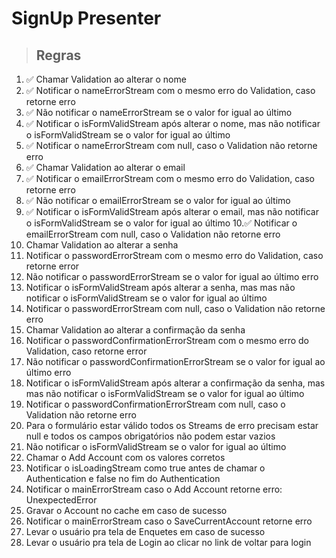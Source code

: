 # SignUp Presenter

> ## Regras
1. ✅ Chamar Validation ao alterar o nome
2. ✅ Notificar o nameErrorStream com o mesmo erro do Validation, caso retorne erro
3. ✅ Não notificar o nameErrorStream se o valor for igual ao último
4. ✅ Notificar o isFormValidStream após alterar o nome, mas não notificar o isFormValidStream se o valor for igual ao último
5. ✅ Notificar o nameErrorStream com null, caso o Validation não retorne erro
6. ✅ Chamar Validation ao alterar o email
7. ✅ Notificar o emailErrorStream com o mesmo erro do Validation, caso retorne erro
8. ✅ Não notificar o emailErrorStream se o valor for igual ao último
9. ✅ Notificar o isFormValidStream após alterar o email, mas não notificar o isFormValidStream se o valor for igual ao último
10.✅ Notificar o emailErrorStream com null, caso o Validation não retorne erro
11. Chamar Validation ao alterar a senha
12. Notificar o passwordErrorStream com o mesmo erro do Validation, caso retorne error
13. Não notificar o passwordErrorStream se o valor for igual ao último erro
14. Notificar o isFormValidStream após alterar a senha, mas mas não notificar o isFormValidStream se o valor for igual ao último
15. Notificar o passwordErrorStream com null, caso o Validation não retorne erro
16. Chamar Validation ao alterar a confirmação da senha
17. Notificar o passwordConfirmationErrorStream com o mesmo erro do Validation, caso retorne error
18. Não notificar o passwordConfirmationErrorStream se o valor for igual ao último erro
19. Notificar o isFormValidStream após alterar a confirmação da senha, mas mas não notificar o isFormValidStream se o valor for igual ao último
20. Notificar o passwordConfirmationErrorStream com null, caso o Validation não retorne erro
21. Para o formulário estar válido todos os Streams de erro precisam estar null e todos os campos obrigatórios não podem estar vazios
22. Não notificar o isFormValidStream se o valor for igual ao último
23. Chamar o Add Account com os valores corretos
24. Notificar o isLoadingStream como true antes de chamar o Authentication e false no fim do Authentication
25. Notificar o mainErrorStream caso o Add Account retorne erro: UnexpectedError
26. Gravar o Account no cache em caso de sucesso
27. Notificar o mainErrorStream caso o SaveCurrentAccount retorne erro
28. Levar o usuário pra tela de Enquetes em caso de sucesso
29. Levar o usuário pra tela de Login ao clicar no link de voltar para login